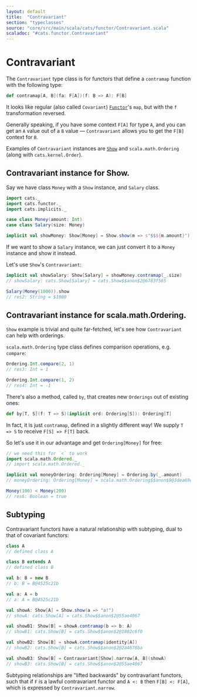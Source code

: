 ```yaml
---
layout: default
title:  "Contravariant"
section: "typeclasses"
source: "core/src/main/scala/cats/functor/Contravariant.scala"
scaladoc: "#cats.functor.Contravariant"
---
```

# Contravariant

The `Contravariant` type class is for functors that define a `contramap`
function with the following type:

```scala
def contramap[A, B](fa: F[A])(f: B => A): F[B]
```

It looks like regular (also called `Covariant`) [`Functor`](functor.html)'s `map`,
but with the `f` transformation reversed.

Generally speaking, if you have some context `F[A]` for type `A`,
and you can get an `A` value out of a `B` value — `Contravariant` allows you to get the `F[B]` context for `B`.

Examples of `Contravariant` instances are [`Show`](show.html) and `scala.math.Ordering` (along with `cats.kernel.Order`).

## Contravariant instance for Show.

Say we have class `Money` with a `Show` instance, and `Salary` class. 

```scala
import cats._
import cats.functor._
import cats.implicits._

case class Money(amount: Int)
case class Salary(size: Money)

implicit val showMoney: Show[Money] = Show.show(m => s"$$${m.amount}")
```

If we want to show a `Salary` instance, we can just convert it to a `Money` instance and show it instead.

Let's use `Show`'s `Contravariant`:
  
```scala
implicit val showSalary: Show[Salary] = showMoney.contramap(_.size)
// showSalary: cats.Show[Salary] = cats.Show$$anon$2@6783f565

Salary(Money(1000)).show
// res2: String = $1000
```

## Contravariant instance for scala.math.Ordering.

`Show` example is trivial and quite far-fetched, let's see how `Contravariant` can help with orderings.

`scala.math.Ordering` type class defines comparison operations, e.g. `compare`:

```scala
Ordering.Int.compare(2, 1)
// res3: Int = 1

Ordering.Int.compare(1, 2)
// res4: Int = -1
```

There's also a method, called `by`, that creates new `Orderings` out of existing ones:

```scala
def by[T, S](f: T => S)(implicit ord: Ordering[S]): Ordering[T]
```

In fact, it is just `contramap`, defined in a slightly different way! We supply `T => S` to receive `F[S] => F[T]` back.

So let's use it in our advantage and get `Ordering[Money]` for free: 

```scala
// we need this for `<` to work
import scala.math.Ordered._
// import scala.math.Ordered._

implicit val moneyOrdering: Ordering[Money] = Ordering.by(_.amount)
// moneyOrdering: Ordering[Money] = scala.math.Ordering$$anon$9@3dea69ce

Money(100) < Money(200)
// res6: Boolean = true
```

## Subtyping

Contravariant functors have a natural relationship with subtyping, dual to that of covariant functors:

```scala
class A
// defined class A

class B extends A
// defined class B

val b: B = new B
// b: B = B@4525c21b

val a: A = b
// a: A = B@4525c21b

val showA: Show[A] = Show.show(a => "a!")
// showA: cats.Show[A] = cats.Show$$anon$2@55ae4067

val showB1: Show[B] = showA.contramap(b => b: A)
// showB1: cats.Show[B] = cats.Show$$anon$2@1802c6f0

val showB2: Show[B] = showA.contramap(identity[A])
// showB2: cats.Show[B] = cats.Show$$anon$2@2a4678ba

val showB3: Show[B] = Contravariant[Show].narrow[A, B](showA)
// showB3: cats.Show[B] = cats.Show$$anon$2@55ae4067
```

Subtyping relationships are "lifted backwards" by contravariant functors, such that if `F` is a
lawful contravariant functor and `A <: B` then `F[B] <: F[A]`, which is expressed by `Contravariant.narrow`.
